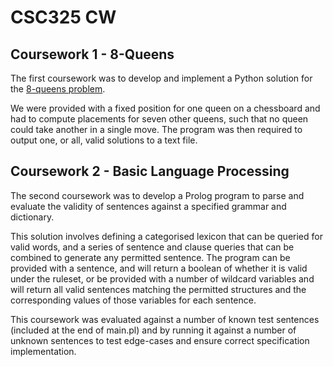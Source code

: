 # CSC325 CW
 
## Coursework 1 - 8-Queens
The first coursework was to develop and implement a Python solution for the [8-queens problem](https://en.wikipedia.org/wiki/Eight_queens_puzzle).

We were provided with a fixed position for one queen on a chessboard and had to compute placements for seven other queens, such that no queen could take another in a single move. 
The program was then required to output one, or all, valid solutions to a text file. 

## Coursework 2 - Basic Language Processing
The second coursework was to develop a Prolog program to parse and evaluate the validity of sentences against a specified grammar and dictionary. 

This solution involves defining a categorised lexicon that can be queried for valid words, and a series of sentence and clause queries that can be combined to generate any permitted sentence. 
The program can be provided with a sentence, and will return a boolean of whether it is valid under the ruleset, or be provided with a number of wildcard variables and will return all valid sentences matching the permitted structures and the corresponding values of those variables for each sentence. 

This coursework was evaluated against a number of known test sentences (included at the end of main.pl) and by running it against a number of unknown sentences to test edge-cases and ensure correct specification implementation. 
